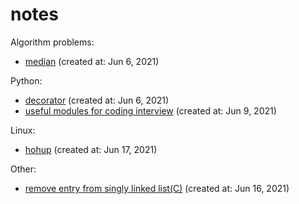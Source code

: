 # notes

Algorithm problems:
- [median](https://github.com/littlemoon-zh/notes/issues/1) (created at: Jun 6, 2021)

Python:
- [decorator](https://github.com/littlemoon-zh/notes/issues/2) (created at: Jun 6, 2021)
- [useful modules for coding interview](https://github.com/littlemoon-zh/notes/issues/3) (created at: Jun 9, 2021)

Linux:
- [hohup](https://github.com/littlemoon-zh/notes/issues/5) (created at: Jun 17, 2021)

Other:
- [remove entry from singly linked list(C)](https://github.com/littlemoon-zh/notes/issues/4) (created at: Jun 16, 2021)
